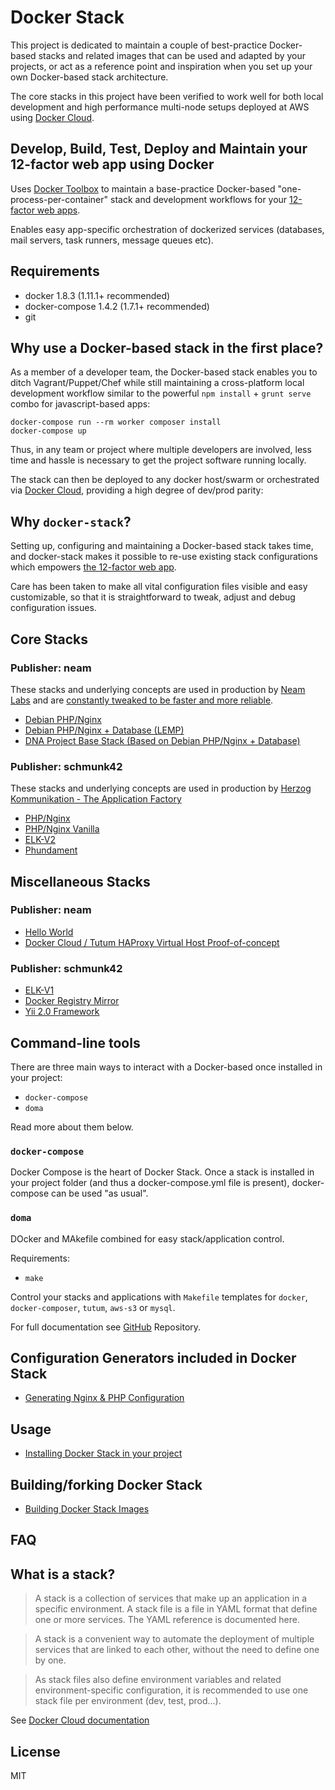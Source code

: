 Docker Stack
============

This project is dedicated to maintain a couple of best-practice Docker-based stacks and related images that can be used and adapted by your projects, or act as a reference point and inspiration when you set up your own Docker-based stack architecture.

The core stacks in this project have been verified to work well for both local development and high performance multi-node setups deployed at AWS using [Docker Cloud](https://cloud.docker.com).


Develop, Build, Test, Deploy and Maintain your 12-factor web app using Docker
-----------------------------------------------------------------------------

Uses [Docker Toolbox](https://www.docker.com/products/docker-toolbox) to maintain a base-practice Docker-based "one-process-per-container" stack and development workflows for your [12-factor web apps](http://12factor.net/).

Enables easy app-specific orchestration of dockerized services (databases, mail servers, task runners, message queues etc).


Requirements
------------

 * docker 1.8.3 (1.11.1+ recommended)
 * docker-compose 1.4.2 (1.7.1+ recommended)
 * git


Why use a Docker-based stack in the first place?
-------------------

As a member of a developer team, the Docker-based stack enables you to ditch Vagrant/Puppet/Chef while still maintaining a cross-platform local development workflow similar to the powerful `npm install` + `grunt serve` combo for javascript-based apps:

    docker-compose run --rm worker composer install
    docker-compose up

Thus, in any team or project where multiple developers are involved, less time and hassle is necessary to get the project software running locally.

The stack can then be deployed to any docker host/swarm or orchestrated via [Docker Cloud](https://cloud.docker.com), providing a high degree of dev/prod parity:

Why `docker-stack`?
-------------------

Setting up, configuring and maintaining a Docker-based stack takes time, and docker-stack makes it possible to re-use existing stack configurations which empowers [the 12-factor web app](http://12factor.net/). 

Care has been taken to make all vital configuration files visible and easy customizable, so that it is straightforward to tweak, adjust and debug configuration issues.

Core Stacks
----------------

### Publisher: neam

These stacks and underlying concepts are used in production by [Neam Labs](http://neamlabs.com) and are [constantly tweaked to be faster and more reliable](./CHANGELOG.md).

- [Debian PHP/Nginx](stacks/neam/debian-php-nginx/stack/README.md)
- [Debian PHP/Nginx + Database (LEMP)](stacks/neam/debian-php-nginx/stack/README.md)
- [DNA Project Base Stack (Based on Debian PHP/Nginx + Database)](stacks/neam/debian-php-nginx.dna-project-base/stack/README.md)

### Publisher: schmunk42

These stacks and underlying concepts are used in production by [Herzog Kommunikation - The Application Factory](http://herzogkommunikation.de/)

- [PHP/Nginx](stacks/schmunk42/php-nginx/README.md)
- [PHP/Nginx Vanilla](stacks/schmunk42/php-nginx-vanilla/README.md)
- [ELK-V2](stacks/schmunk42/elk-v2/README.md)
- [Phundament](stacks/schmunk42/phundament/)

Miscellaneous Stacks
----------------

### Publisher: neam

- [Hello World](stacks/neam/hello-world/stack/README.md)
- [Docker Cloud / Tutum HAProxy Virtual Host Proof-of-concept](stacks/neam/text-to-flowchart-generators-haproxy-vhost-example/README.md)

### Publisher: schmunk42

- [ELK-V1](stacks/schmunk42/elk/README.md)
- [Docker Registry Mirror](stacks/schmunk42/registry-mirror/)
- [Yii 2.0 Framework](stacks/schmunk42/yii2/README.md)


Command-line tools
------------------

There are three main ways to interact with a Docker-based once installed in your project:
 * `docker-compose` 
 * `doma` 

Read more about them below.

### `docker-compose`

Docker Compose is the heart of Docker Stack. Once a stack is installed in your project folder (and thus a docker-compose.yml file is present), docker-compose can be used "as usual".

### `doma`

DOcker and MAkefile combined for easy stack/application control.

Requirements:
 * `make`

Control your stacks and applications with `Makefile` templates for `docker`, `docker-composer`, `tutum`, `aws-s3` or `mysql`.

For full documentation see [GitHub](https://github.com/schmunk42/doma) Repository.


Configuration Generators included in Docker Stack
-------------------------------------------------

- [Generating Nginx & PHP Configuration](generators/nginx-php-server-config-generator/README.md)


Usage
-----

- [Installing Docker Stack in your project](docs/80-misc-installing-docker-stack-in-your-project.md)


Building/forking Docker Stack
---------------------------

- [Building Docker Stack Images](docs/71-building-docker-stack-images.md)


FAQ
---

## What is a stack?

> A stack is a collection of services that make up an application in a specific environment. A stack file is a file in YAML format that define one or more services. The YAML reference is documented here.

> A stack is a convenient way to automate the deployment of multiple services that are linked to each other, without the need to define one by one.

> As stack files also define environment variables and related environment-specific configuration, it is recommended to use one stack file per environment (dev, test, prod...).

See [Docker Cloud documentation](https://support.tutum.co/support/solutions/articles/5000569899-stacks)


License
-------

MIT
